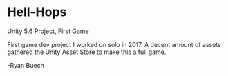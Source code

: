 # Hell-Hops
Unity 5.6 Project, First Game

First game dev project I worked on solo in 2017.
A decent amount of assets gathered the Unity Asset Store to make this a full game.

-Ryan Buech
